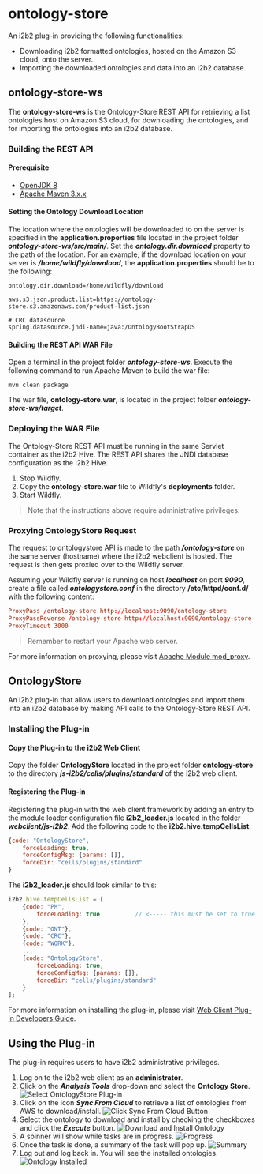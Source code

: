 # ontology-store

An i2b2 plug-in providing the following functionalities:

- Downloading i2b2 formatted ontologies, hosted on the Amazon S3 cloud, onto the server.
- Importing the downloaded ontologies and data into an i2b2 database.

## ontology-store-ws

The **ontology-store-ws** is the Ontology-Store REST API for retrieving a list ontologies host on Amazon S3 cloud, for downloading the ontologies, and for importing the ontologies into an i2b2 database.

### Building the REST API

#### Prerequisite
- [OpenJDK 8](https://developers.redhat.com/products/openjdk/download)
- [Apache Maven 3.x.x](https://maven.apache.org/download.cgi)


#### Setting the Ontology Download Location

The location where the ontologies will be downloaded to on the server is specified in the **application.properties** file located in the project folder ***ontology-store-ws/src/main/***.  Set the ***ontology.dir.download*** property to the path of the location.  For an example, if the download location on your server is ***/home/wildfly/download***, the **application.properties** should be to the following:

```properties
ontology.dir.download=/home/wildfly/download

aws.s3.json.product.list=https://ontology-store.s3.amazonaws.com/product-list.json

# CRC datasource
spring.datasource.jndi-name=java:/OntologyBootStrapDS
```

#### Building the REST API WAR File

Open a terminal in the project folder ***ontology-store-ws***.  Execute the following command to run Apache Maven to build the war file:

```
mvn clean package
```

The war file, **ontology-store.war**, is located in the project folder ***ontology-store-ws/target***.

### Deploying the WAR File

The Ontology-Store REST API must be running in the same Servlet container as the i2b2 Hive.  The REST API shares the JNDI database configuration as the i2b2 Hive.

1. Stop Wildfly.
2. Copy the **ontology-store.war** file to Wildfly's **deployments** folder.
3. Start Wildfly.

> Note that the instructions above require administrative privileges.

### Proxying OntologyStore Request

The request to ontologystore API is made to the path ***/ontology-store*** on the same server (hostname) where the i2b2 webclient is hosted.  The request is then gets proxied over to the Wildfly server.

Assuming your Wildfly server is running on host ***localhost*** on port ***9090***, create a file called ***ontologystore.conf*** in the directory **/etc/httpd/conf.d/** with the following content:

```conf
ProxyPass /ontology-store http://localhost:9090/ontology-store
ProxyPassReverse /ontology-store http://localhost:9090/ontology-store
ProxyTimeout 3000
```

> Remember to restart your Apache web server.

For more information on proxying, please visit [Apache Module mod_proxy](https://httpd.apache.org/docs/2.4/mod/mod_proxy.html).

## OntologyStore

An i2b2 plug-in that allow users to download ontologies and import them into an i2b2 database by making API calls to the Ontology-Store REST API.

### Installing the Plug-in

#### Copy the Plug-in to the i2b2 Web Client

Copy the folder **OntologyStore** located in the project folder **ontology-store** to the directory ***js-i2b2/cells/plugins/standard*** of the i2b2 web client.

#### Registering the Plug-in

Registering the plug-in with the web client framework by adding an entry to the module loader configuration file **i2b2_loader.js** located in the folder ***webclient/js-i2b2***.  Add the following code to the **i2b2.hive.tempCellsList**:

```js
{code: "OntologyStore",
    forceLoading: true,
    forceConfigMsg: {params: []},
    forceDir: "cells/plugins/standard"
}
```

The **i2b2_loader.js**  should look similar to this:

```js
i2b2.hive.tempCellsList = [
    {code: "PM",
        forceLoading: true 			// <----- this must be set to true for the PM cell!
    },
    {code: "ONT"},
    {code: "CRC"},
    {code: "WORK"},
    ...
    {code: "OntologyStore",
        forceLoading: true,
        forceConfigMsg: {params: []},
        forceDir: "cells/plugins/standard"
    }
];
```

For more information on installing the plug-in, please visit [Web Client Plug-in Developers Guide](https://community.i2b2.org/wiki/display/webclient/Web+Client+Plug-in+Developers+Guide).

## Using the Plug-in

The plug-in requires users to have i2b2 administrative privileges.

1. Log on to the i2b2 web client as an **administrator**.
2. Click on the ***Analysis Tools*** drop-down and select the **Ontology Store**.
    ![Select OntologyStore Plug-in](img/select_ont_plugin.png)
3. Click on the icon ***Sync From Cloud*** to retrieve a list of ontologies from AWS to download/install.
    ![Click Sync From Cloud Button](img/click_sync_from_cloud.png)
4. Select the ontology to download and install by checking the checkboxes and click the ***Execute*** button.
    ![Download and Install Ontology](img/click_execute_btn.png)
5. A spinner will show while tasks are in progress.
    ![Progress](img/progress.png)
6. Once the task is done, a summary of the task will pop up.
    ![Summary](img/summary.png)
7. Log out and log back in.  You will see the installed ontologies.
    ![Ontology Installed](img/ontology_installed.png)
